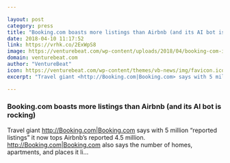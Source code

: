 ```yaml
---

layout: post
category: press
title: "Booking.com boasts more listings than Airbnb (and its AI bot is rocking)"
date: 2018-04-10 11:17:52
link: https://vrhk.co/2ExWpS8
image: https://venturebeat.com/wp-content/uploads/2018/04/booking-com-image.jpg?fit=857%2C425&strip=all
domain: venturebeat.com
author: "VentureBeat"
icon: https://venturebeat.com/wp-content/themes/vb-news/img/favicon.ico
excerpt: "Travel giant <http://Booking.com|Booking.com> says with 5 million “reported listings” it now tops Airbnb’s reported 4.5 million. <http://Booking.com|Booking.com> also says the number of homes, apartments, and places it li…"

---
```


### Booking.com boasts more listings than Airbnb (and its AI bot is rocking)

Travel giant <http://Booking.com|Booking.com> says with 5 million “reported listings” it now tops Airbnb’s reported 4.5 million. <http://Booking.com|Booking.com> also says the number of homes, apartments, and places it li…